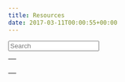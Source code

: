 ```yaml
---
title: Resources
date: 2017-03-11T00:00:55+00:00
---
```


<div class="input-group input-group-lg">
<span class="input-group-addon"><i class="glyphicon glyphicon-search"></i></span>
<input type="text" class="form-control" placeholder="Search" data-bind="textInput: searchFilter" />
</div>

<div>
    <table class="table resource-table" data-bind="foreach: filteredRecordings">
        <tr>
            <td>
                <div class="media">
                    <div class="media-left">
                        <span class="media-object"><span data-bind="attr: { title: category }, css: 'glyphicon ' + (category == 'Recording' ? 'glyphicon-headphones' : 'glyphicon-file')"></span></span>
                    </div>
                    <div class="media-body">
                        <a data-bind="attr: {href: source, target: '_blank'}"><h4 class="media-heading" data-bind="text:displayName"></h4></a>
                        <div data-bind="text: tuneType + ', from ' + workshop + ' ' + year"></div>
                    </div>
                </div>
            </td>
        </tr>
    </table>


</div>

